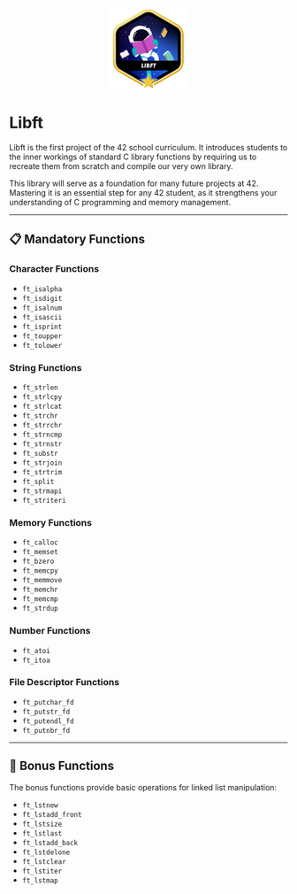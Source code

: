 <p align="center">
  <img src="libftm.png" alt="Libft Logo">
</p>

# Libft  

Libft is the first project of the 42 school curriculum. It introduces students to the inner workings of standard C library functions by requiring us to recreate them from scratch and compile our very own library.  

This library will serve as a foundation for many future projects at 42. Mastering it is an essential step for any 42 student, as it strengthens your understanding of C programming and memory management.  

---

## 📋 Mandatory Functions  

### Character Functions  
- `ft_isalpha`  
- `ft_isdigit`  
- `ft_isalnum`  
- `ft_isascii`  
- `ft_isprint`  
- `ft_toupper`  
- `ft_tolower`  

### String Functions  
- `ft_strlen`  
- `ft_strlcpy`  
- `ft_strlcat`  
- `ft_strchr`  
- `ft_strrchr`  
- `ft_strncmp`  
- `ft_strnstr`  
- `ft_substr`  
- `ft_strjoin`  
- `ft_strtrim`  
- `ft_split`  
- `ft_strmapi`  
- `ft_striteri`  

### Memory Functions  
- `ft_calloc`  
- `ft_memset`  
- `ft_bzero`  
- `ft_memcpy`  
- `ft_memmove`  
- `ft_memchr`  
- `ft_memcmp`  
- `ft_strdup`  

### Number Functions  
- `ft_atoi`  
- `ft_itoa`  

### File Descriptor Functions  
- `ft_putchar_fd`  
- `ft_putstr_fd`  
- `ft_putendl_fd`  
- `ft_putnbr_fd`  

---

## 🔗 Bonus Functions  

The bonus functions provide basic operations for linked list manipulation:  

- `ft_lstnew`  
- `ft_lstadd_front`  
- `ft_lstsize`  
- `ft_lstlast`  
- `ft_lstadd_back`  
- `ft_lstdelone`  
- `ft_lstclear`  
- `ft_lstiter`  
- `ft_lstmap`  
